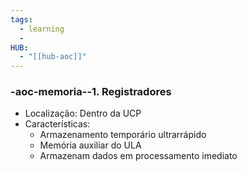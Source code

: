 ```yaml
---
tags:
  - learning
  - 
HUB:
  - "[[hub-aoc]]"
---
```

### -aoc-memoria--1. Registradores
- Localização: Dentro da UCP
- Características:
  - Armazenamento temporário ultrarrápido
  - Memória auxiliar do ULA
  - Armazenam dados em processamento imediato